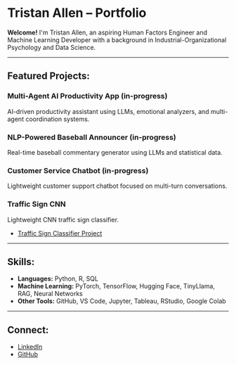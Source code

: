 # Tristan Allen – Portfolio

**Welcome!**
I'm Tristan Allen, an aspiring Human Factors Engineer and Machine Learning Developer with a background in Industrial-Organizational Psychology and Data Science.

---

## Featured Projects:
### **Multi-Agent AI Productivity App (in-progress)**
AI-driven productivity assistant using LLMs, emotional analyzers, and multi-agent coordination systems.

### **NLP-Powered Baseball Announcer (in-progress)**
Real-time baseball commentary generator using LLMs and statistical data.

### **Customer Service Chatbot (in-progress)**
Lightweight customer support chatbot focused on multi-turn conversations.

### **Traffic Sign CNN**
Lightweight CNN traffic sign classifier.
- [Traffic Sign Classifier Project](/tristan-allen-portfolio/projects/school_projects/traffic_sign_cnn.html)

---

## Skills:
- **Languages:** Python, R, SQL
- **Machine Learning:** PyTorch, TensorFlow, Hugging Face, TinyLlama, RAG, Neural Networks
- **Other Tools:** GitHub, VS Code, Jupyter, Tableau, RStudio, Google Colab

---

## Connect:
- [LinkedIn](https://www.linkedin.com/in/tristantravus)
- [GitHub](https://github.com/TristanTA)
